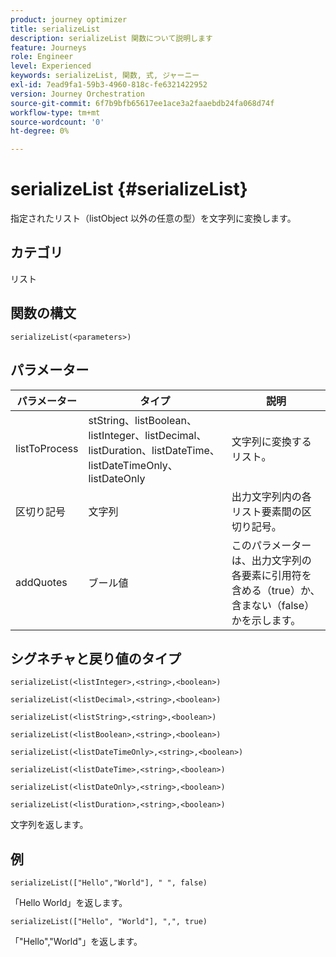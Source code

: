 ```yaml
---
product: journey optimizer
title: serializeList
description: serializeList 関数について説明します
feature: Journeys
role: Engineer
level: Experienced
keywords: serializeList, 関数, 式, ジャーニー
exl-id: 7ead9fa1-59b3-4960-818c-fe6321422952
version: Journey Orchestration
source-git-commit: 6f7b9bfb65617ee1ace3a2faaebdb24fa068d74f
workflow-type: tm+mt
source-wordcount: '0'
ht-degree: 0%

---
```


# serializeList {#serializeList}

指定されたリスト（listObject 以外の任意の型）を文字列に変換します。

## カテゴリ

リスト

## 関数の構文

`serializeList(<parameters>)`

## パラメーター

| パラメーター | タイプ | 説明 |
|-----------|------------------|------------------|
| listToProcess | stString、listBoolean、listInteger、listDecimal、listDuration、listDateTime、listDateTimeOnly、listDateOnly | 文字列に変換するリスト。 |
| 区切り記号 | 文字列 | 出力文字列内の各リスト要素間の区切り記号。 |
| addQuotes | ブール値 | このパラメーターは、出力文字列の各要素に引用符を含める（true）か、含まない（false）かを示します。 |

## シグネチャと戻り値のタイプ

`serializeList(<listInteger>,<string>,<boolean>)`

`serializeList(<listDecimal>,<string>,<boolean>)`

`serializeList(<listString>,<string>,<boolean>)`

`serializeList(<listBoolean>,<string>,<boolean>)`

`serializeList(<listDateTimeOnly>,<string>,<boolean>)`

`serializeList(<listDateTime>,<string>,<boolean>)`

`serializeList(<listDateOnly>,<string>,<boolean>)`

`serializeList(<listDuration>,<string>,<boolean>)`

文字列を返します。

## 例

`serializeList(["Hello","World"], " ", false)`

「Hello World」を返します。

`serializeList(["Hello", "World"], ",", true)`

「&quot;Hello&quot;,&quot;World&quot;」を返します。
